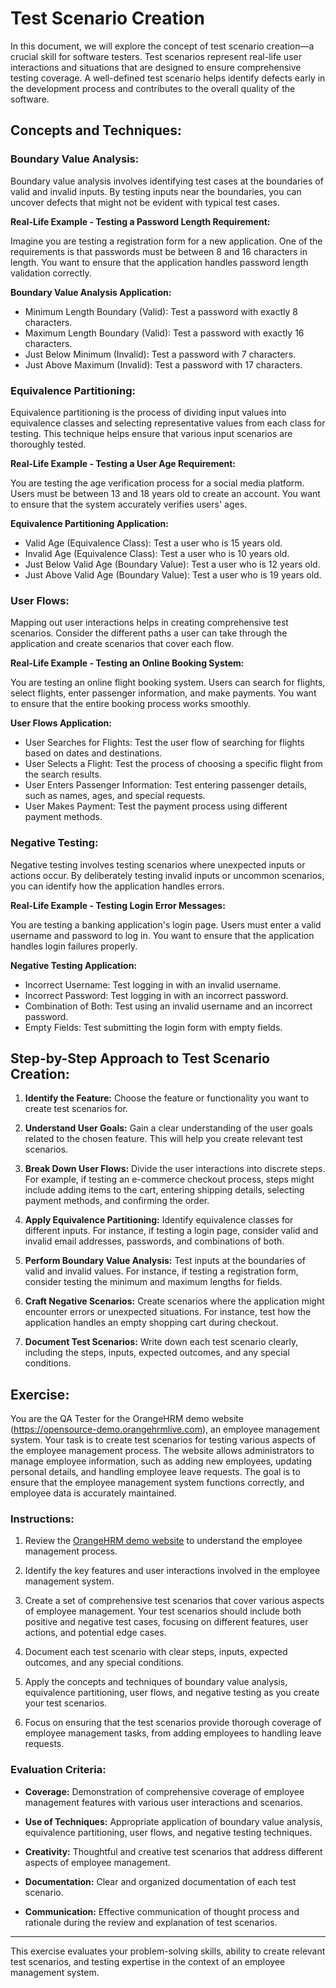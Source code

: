 # Test Scenario Creation

In this document, we will explore the concept of test scenario creation—a crucial skill for software testers. Test scenarios represent real-life user interactions and situations that are designed to ensure comprehensive testing coverage. A well-defined test scenario helps identify defects early in the development process and contributes to the overall quality of the software.

## Concepts and Techniques:

### Boundary Value Analysis:

Boundary value analysis involves identifying test cases at the boundaries of valid and invalid inputs. By testing inputs near the boundaries, you can uncover defects that might not be evident with typical test cases.

**Real-Life Example - Testing a Password Length Requirement:**

Imagine you are testing a registration form for a new application. One of the requirements is that passwords must be between 8 and 16 characters in length. You want to ensure that the application handles password length validation correctly.

**Boundary Value Analysis Application:**

- Minimum Length Boundary (Valid): Test a password with exactly 8 characters.
- Maximum Length Boundary (Valid): Test a password with exactly 16 characters.
- Just Below Minimum (Invalid): Test a password with 7 characters.
- Just Above Maximum (Invalid): Test a password with 17 characters.


### Equivalence Partitioning:

Equivalence partitioning is the process of dividing input values into equivalence classes and selecting representative values from each class for testing. This technique helps ensure that various input scenarios are thoroughly tested.

**Real-Life Example - Testing a User Age Requirement:**

You are testing the age verification process for a social media platform. Users must be between 13 and 18 years old to create an account. You want to ensure that the system accurately verifies users' ages.

**Equivalence Partitioning Application:**

- Valid Age (Equivalence Class): Test a user who is 15 years old.
- Invalid Age (Equivalence Class): Test a user who is 10 years old.
- Just Below Valid Age (Boundary Value): Test a user who is 12 years old.
- Just Above Valid Age (Boundary Value): Test a user who is 19 years old.


### User Flows:

Mapping out user interactions helps in creating comprehensive test scenarios. Consider the different paths a user can take through the application and create scenarios that cover each flow.

**Real-Life Example - Testing an Online Booking System:**

You are testing an online flight booking system. Users can search for flights, select flights, enter passenger information, and make payments. You want to ensure that the entire booking process works smoothly.

**User Flows Application:**

- User Searches for Flights: Test the user flow of searching for flights based on dates and destinations.
- User Selects a Flight: Test the process of choosing a specific flight from the search results.
- User Enters Passenger Information: Test entering passenger details, such as names, ages, and special requests.
- User Makes Payment: Test the payment process using different payment methods.


### Negative Testing:

Negative testing involves testing scenarios where unexpected inputs or actions occur. By deliberately testing invalid inputs or uncommon scenarios, you can identify how the application handles errors.

**Real-Life Example - Testing Login Error Messages:**

You are testing a banking application's login page. Users must enter a valid username and password to log in. You want to ensure that the application handles login failures properly.

**Negative Testing Application:**

- Incorrect Username: Test logging in with an invalid username.
- Incorrect Password: Test logging in with an incorrect password.
- Combination of Both: Test using an invalid username and an incorrect password.
- Empty Fields: Test submitting the login form with empty fields.


## Step-by-Step Approach to Test Scenario Creation:

1. **Identify the Feature:** Choose the feature or functionality you want to create test scenarios for.

2. **Understand User Goals:** Gain a clear understanding of the user goals related to the chosen feature. This will help you create relevant test scenarios.

3. **Break Down User Flows:** Divide the user interactions into discrete steps. For example, if testing an e-commerce checkout process, steps might include adding items to the cart, entering shipping details, selecting payment methods, and confirming the order.

4. **Apply Equivalence Partitioning:** Identify equivalence classes for different inputs. For instance, if testing a login page, consider valid and invalid email addresses, passwords, and combinations of both.

5. **Perform Boundary Value Analysis:** Test inputs at the boundaries of valid and invalid values. For instance, if testing a registration form, consider testing the minimum and maximum lengths for fields.

6. **Craft Negative Scenarios:** Create scenarios where the application might encounter errors or unexpected situations. For instance, test how the application handles an empty shopping cart during checkout.

7. **Document Test Scenarios:** Write down each test scenario clearly, including the steps, inputs, expected outcomes, and any special conditions.

## Exercise:

You are the QA Tester for the OrangeHRM demo website (https://opensource-demo.orangehrmlive.com), an employee management system. Your task is to create test scenarios for testing various aspects of the employee management process. The website allows administrators to manage employee information, such as adding new employees, updating personal details, and handling employee leave requests. The goal is to ensure that the employee management system functions correctly, and employee data is accurately maintained.

### Instructions:

1. Review the [OrangeHRM demo website](https://opensource-demo.orangehrmlive.com) to understand the employee management process.

2. Identify the key features and user interactions involved in the employee management system.

3. Create a set of comprehensive test scenarios that cover various aspects of employee management. Your test scenarios should include both positive and negative test cases, focusing on different features, user actions, and potential edge cases.

4. Document each test scenario with clear steps, inputs, expected outcomes, and any special conditions.

5. Apply the concepts and techniques of boundary value analysis, equivalence partitioning, user flows, and negative testing as you create your test scenarios.

6. Focus on ensuring that the test scenarios provide thorough coverage of employee management tasks, from adding employees to handling leave requests.

### Evaluation Criteria:

- **Coverage:** Demonstration of comprehensive coverage of employee management features with various user interactions and scenarios.

- **Use of Techniques:** Appropriate application of boundary value analysis, equivalence partitioning, user flows, and negative testing techniques.

- **Creativity:** Thoughtful and creative test scenarios that address different aspects of employee management.

- **Documentation:** Clear and organized documentation of each test scenario.

- **Communication:** Effective communication of thought process and rationale during the review and explanation of test scenarios.

---

This exercise evaluates your problem-solving skills, ability to create relevant test scenarios, and testing expertise in the context of an employee management system.